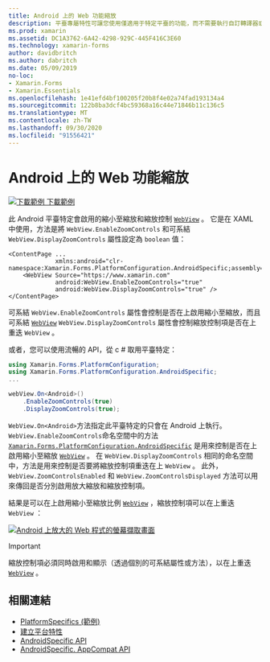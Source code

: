 ```yaml
---
title: Android 上的 Web 功能縮放
description: 平臺專屬特性可讓您使用僅適用于特定平臺的功能，而不需要執行自訂轉譯器或效果。 本文說明如何使用可在 Web 上啟用 zoom 的 Android 平臺特定。
ms.prod: xamarin
ms.assetid: DC1A3762-6A42-4298-929C-445F416C3E60
ms.technology: xamarin-forms
author: davidbritch
ms.author: dabritch
ms.date: 05/09/2019
no-loc:
- Xamarin.Forms
- Xamarin.Essentials
ms.openlocfilehash: 1e41efd4bf100205f20b8f4e02a74fad193134a4
ms.sourcegitcommit: 122b8ba3dcf4bc59368a16c44e71846b11c136c5
ms.translationtype: MT
ms.contentlocale: zh-TW
ms.lasthandoff: 09/30/2020
ms.locfileid: "91556421"
---
```

# <a name="webview-zoom-on-android"></a>Android 上的 Web 功能縮放

[![下載範例](~/media/shared/download.png) 下載範例](https://docs.microsoft.com/samples/xamarin/xamarin-forms-samples/userinterface-platformspecifics)

此 Android 平臺特定會啟用的縮小至縮放和縮放控制 [`WebView`](xref:Xamarin.Forms.WebView) 。 它是在 XAML 中使用，方法是將 `WebView.EnableZoomControls` 和可系結 `WebView.DisplayZoomControls` 屬性設定為 `boolean` 值：

```xaml
<ContentPage ...
             xmlns:android="clr-namespace:Xamarin.Forms.PlatformConfiguration.AndroidSpecific;assembly=Xamarin.Forms.Core">
    <WebView Source="https://www.xamarin.com"
             android:WebView.EnableZoomControls="true"
             android:WebView.DisplayZoomControls="true" />
</ContentPage>
```

可系結 `WebView.EnableZoomControls` 屬性會控制是否在上啟用縮小至縮放，而且可系結 [`WebView`](xref:Xamarin.Forms.WebView) `WebView.DisplayZoomControls` 屬性會控制縮放控制項是否在上重迭 `WebView` 。

或者，您可以使用流暢的 API，從 c # 取用平臺特定：

```csharp
using Xamarin.Forms.PlatformConfiguration;
using Xamarin.Forms.PlatformConfiguration.AndroidSpecific;
...

webView.On<Android>()
    .EnableZoomControls(true)
    .DisplayZoomControls(true);
```

`WebView.On<Android>`方法指定此平臺特定的只會在 Android 上執行。 `WebView.EnableZoomControls`命名空間中的方法 [`Xamarin.Forms.PlatformConfiguration.AndroidSpecific`](xref:Xamarin.Forms.PlatformConfiguration.AndroidSpecific) 是用來控制是否在上啟用縮小至縮放 [`WebView`](xref:Xamarin.Forms.WebView) 。 在 `WebView.DisplayZoomControls` 相同的命名空間中，方法是用來控制是否要將縮放控制項重迭在上 `WebView` 。 此外， `WebView.ZoomControlsEnabled` 和 `WebView.ZoomControlsDisplayed` 方法可以用來傳回是否分別啟用放大縮放和縮放控制項。

結果是可以在上啟用縮小至縮放比例 [`WebView`](xref:Xamarin.Forms.WebView) ，縮放控制項可以在上重迭 `WebView` ：

[![Android 上放大的 Web 程式的螢幕擷取畫面](webview-zoom-controls-images/webview-zoom.png "放大的 Web 視圖")](webview-zoom-controls-images/webview-zoom-large.png#lightbox "放大的 Web 視圖")

> [!IMPORTANT]
> 縮放控制項必須同時啟用和顯示（透過個別的可系結屬性或方法），以在上重迭 [`WebView`](xref:Xamarin.Forms.WebView) 。

## <a name="related-links"></a>相關連結

- [PlatformSpecifics (範例) ](/samples/xamarin/xamarin-forms-samples/userinterface-platformspecifics)
- [建立平台特性](~/xamarin-forms/platform/platform-specifics/index.md#creating-platform-specifics)
- [AndroidSpecific API](xref:Xamarin.Forms.PlatformConfiguration.AndroidSpecific)
- [AndroidSpecific. AppCompat API](xref:Xamarin.Forms.PlatformConfiguration.AndroidSpecific.AppCompat)